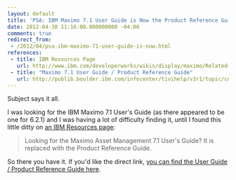 ```yaml
---
layout: default
title: 'PSA: IBM Maximo 7.1 User Guide is Now the Product Reference Guide [Field Notes]'
date: 2012-04-30 11:16:00.000000000 -04:00
comments: true
redirect_from: 
 - /2012/04/psa-ibm-maximo-71-user-guide-is-now.html
references:
 - title: IBM Resources Page
   url: http://www.ibm.com/developerworks/wikis/display/maximo/Related+Resources
 - title: "Maximo 7.1 User Guide / Product Reference Guide"
   url: http://publib.boulder.ibm.com/infocenter/tivihelp/v3r1/topic/com.ibm.mam.doc_7.1/pdf/mam71_prod_ref_guide.pdf
---
```

Subject says it all.

I was looking for the IBM Maximo 7.1 User's Guide (as there appeared to be one for 6.2.1) and I was having a lot of difficulty finding it, until I found this little ditty on [an IBM Resources page][IBM Resources Page]:

>Looking for the Maximo Asset Management 7.1 User's Guide? It is replaced with the Product Reference Guide.

So there you have it. If you'd like the direct link, [you can find the User Guide / Product Reference Guide here][Max User Guide].

[IBM Resources Page]: http://www.ibm.com/developerworks/wikis/display/maximo/Related+Resources

[Max User Guide]: http://publib.boulder.ibm.com/infocenter/tivihelp/v3r1/topic/com.ibm.mam.doc_7.1/pdf/mam71_prod_ref_guide.pdf
